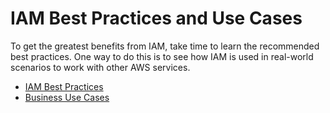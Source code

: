 # IAM Best Practices and Use Cases<a name="IAMBestPracticesAndUseCases"></a>

To get the greatest benefits from IAM, take time to learn the recommended best practices\. One way to do this is to see how IAM is used in real\-world scenarios to work with other AWS services\. 


+ [IAM Best Practices](best-practices.md)
+ [Business Use Cases](IAM_UseCases.md)